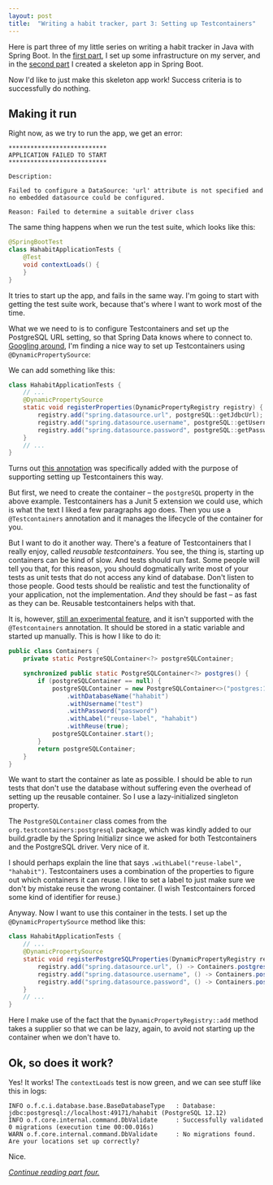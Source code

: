 ```yaml
---
layout: post
title:  "Writing a habit tracker, part 3: Setting up Testcontainers"
---
```


Here is part three of my little series on writing a habit tracker in Java with Spring Boot. In the [first part](/2023/01/01/writing-a-habit-tracker.html), I set up some infrastructure on my server, and in the [second part](/2023/01/02/habit-tracker-part-two-spring-boot.html) I created a skeleton app in Spring Boot. 

Now I'd like to just make this skeleton app work! Success criteria is to successfully do nothing.  

## Making it run

Right now, as we try to run the app, we get an error:

```
***************************
APPLICATION FAILED TO START
***************************

Description:

Failed to configure a DataSource: 'url' attribute is not specified and no embedded datasource could be configured.

Reason: Failed to determine a suitable driver class
```

The same thing happens when we run the test suite, which looks like this:

```java
@SpringBootTest
class HahabitApplicationTests {
    @Test
    void contextLoads() {
    }
}
```

It tries to start up the app, and fails in the same way. I'm going to start with getting the test suite work, because that's where I want to work most of the time.  

What we we need to is to configure Testcontainers and set up the PostgreSQL URL setting, so that Spring Data knows where to connect to. [Googling around](https://www.atomicjar.com/2022/08/integration-testing-for-spring-boot-with-testcontainers/), I'm finding a nice way to set up Testcontainers using `@DynamicPropertySource`:

We can add something like this:

```java
class HahabitApplicationTests {
    // ...
    @DynamicPropertySource
    static void registerProperties(DynamicPropertyRegistry registry) {
        registry.add("spring.datasource.url", postgreSQL::getJdbcUrl);
        registry.add("spring.datasource.username", postgreSQL::getUsername);
        registry.add("spring.datasource.password", postgreSQL::getPassword);
    }
    // ...
}
```

Turns out [this annotation](https://docs.spring.io/spring-framework/docs/current/javadoc-api/org/springframework/test/context/DynamicPropertySource.html) was specifically added with the purpose of supporting setting up Testcontainers this way.  

But first, we need to create the container – the `postgreSQL` property in the above example. Testcontainers has a Junit 5 extension we could use, which is what the text I liked a few paragraphs ago does. Then you use a `@Testcontainers` annotation and it manages the lifecycle of the container for you. 

But I want to do it another way. There's a feature of Testcontainers that I really enjoy, called _reusable testcontainers_. You see, the thing is, starting up containers can be kind of slow. And tests should run fast. Some people will tell you that, for this reason, you should dogmatically write most of your tests as unit tests that do not access any kind of database. Don't listen to those people. Good tests should be realistic and test the functionality of your application, not the implementation. _And_ they should be fast – as fast as they can be. Reusable testcontainers helps with that.

It is, however, [still an experimental feature](https://www.testcontainers.org/features/reuse/), and it isn't supported with the `@Testcontainers` annotation. It should be stored in a static variable and started up manually. This is how I like to do it:

```java
public class Containers {
    private static PostgreSQLContainer<?> postgreSQLContainer;

    synchronized public static PostgreSQLContainer<?> postgres() {
        if (postgreSQLContainer == null) {
            postgreSQLContainer = new PostgreSQLContainer<>("postgres:12.12")
                .withDatabaseName("hahabit")
                .withUsername("test")
                .withPassword("password")
                .withLabel("reuse-label", "hahabit")
                .withReuse(true);
            postgreSQLContainer.start();
        }
        return postgreSQLContainer;
    }
}
```

We want to start the container as late as possible. I should be able to run tests that don't use the database without suffering even the overhead of setting up the reusable container. So I use a lazy-initialized singleton property. 

The `PostgreSQLContainer` class comes from the `org.testcontainers:postgresql` package, which was kindly added to our build.gradle by the Spring Initializr since we asked for both Testcontainers and the PostgreSQL driver. Very nice of it. 

I should perhaps explain the line that says `.withLabel("reuse-label", "hahabit")`. Testcontainers uses a combination of the properties to figure out which containers it can reuse. I like to set a label to just make sure we don't by mistake reuse the wrong container. (I wish Testcontainers forced some kind of identifier for reuse.)  

Anyway. Now I want to use this container in the tests. I set up the `@DynamicPropertySource` method like this:

```java
class HahabitApplicationTests {
    // ...
    @DynamicPropertySource
    static void registerPostgreSQLProperties(DynamicPropertyRegistry registry) {
        registry.add("spring.datasource.url", () -> Containers.postgres().getJdbcUrl());
        registry.add("spring.datasource.username", () -> Containers.postgres().getUsername());
        registry.add("spring.datasource.password", () -> Containers.postgres().getPassword());
    }
    // ... 
}
```

Here I make use of the fact that the `DynamicPropertyRegistry::add` method takes a supplier so that we can be lazy, again, to avoid not starting up the container when we don't have to.   

## Ok, so does it work?

Yes! It works! The `contextLoads` test is now green, and we can see stuff like this in logs:

```
INFO o.f.c.i.database.base.BaseDatabaseType   : Database: jdbc:postgresql://localhost:49171/hahabit (PostgreSQL 12.12)
INFO o.f.core.internal.command.DbValidate     : Successfully validated 0 migrations (execution time 00:00.016s)
WARN o.f.core.internal.command.DbValidate     : No migrations found. Are your locations set up correctly?

```

Nice. 

_[Continue reading part four.](/2023/01/04/habit-tracker-functionality-and-first-migration.html)_
